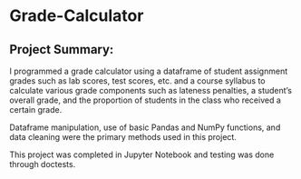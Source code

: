 # Grade-Calculator
## Project Summary:
I programmed a grade calculator using a dataframe of student assignment grades such as lab scores, test scores, etc. and a course syllabus to calculate various  grade components such as lateness penalties, a student’s overall grade, and the proportion of students in the class who received a certain grade.

Dataframe manipulation, use of basic Pandas and NumPy functions, and data cleaning were the primary methods used in this project.

This project was completed in Jupyter Notebook and testing was done through doctests.
